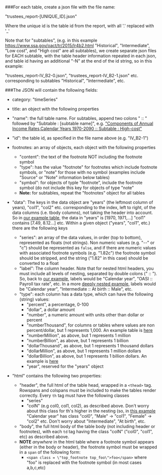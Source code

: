 ###For each table, create a json file with the file name:

"trustees_report-\[UNIQUE\_ID\].json"

Where the unique id is the table id from the report, with all '.' replaced with '_'

Note that for "subtables", (e.g. in this example
https://www.ssa.gov/oact/tr/2015/lr4b2.html
"Historical", "Intermediate", "Low cost", and "High cost" are all subtables), we create separate json files for EACH subtable, with the table header information repeated in each json, and table id having an additional "-N" at the end of the id string, so in this example:

"trustees_report-IV_B2-0.json", "trustees_report-IV_B2-1.json" etc. corresponding to subtables "Historical", "Intermediate", etc.

###The JSON will contain the following fields:

- category: "timeSeries"

- title: an object with the following properties
 - "name": the full table name. For subtables, append two colons " :: " followed by "Subtable : [subtable name]", e.g. ["Components of Annual Income Rates,Calendar Years 1970-2090 :: Subtable : High-cost"](https://www.ssa.gov/oact/tr/2015/lr4b2.html#alt_3)
 - "id": the table id, as specified in the file name above (e.g. "IV_B2-1")

- footnotes: an array of objects, each object with the following properties
	- "content": the text of the footnote NOT including the footnote symbol
	- "type": has the value "footnote" for footnotes which include footnote symbols, or "note" for those with no symbol (examples include "Source" or "Note" information below tables)
	- "symbol": for objects of typle "footnote", include the footnote symbol (do not include this key for objects of type "note"
	- __Note:__ for subtables, repeat the "footnotes" object for all tables

- "data": The keys in the data object are "years" (the leftmost column of years), "col1", "col2" etc. corresponding to the index, left to right, of the data columns (i.e. tbody columns), not taking the header into account. So in [our example table](https://www.ssa.gov/oact/tr/2015/lr4b2.html), the data in "years"  is \[1970, 1971,...\] "col1" contains \[7.49, 8.12...\] etc. Within a given object ("years", "col1", etc.) there are the following keys
	- "series": an array of the data values, in order (top to bottom), represented as floats (not strings). Non numeric values (e.g. "--" or "c") should be represented as `false`, and if there are numeric values with associated footnote symbols (e.g. "1.82c") the footnote symbol should be stripped, and the string ("1.82" in this case) should be converted to a float
	- "label": The column header. Note that for nested html headers, you must include all levels of nesting, separated by double colons (" :: "). So, back to [our example](https://www.ssa.gov/oact/tr/2015/lr4b2.html#alt_3), labels would be "Calendar year", "OASI :: Payroll tax rate", etc. In a more [deeply nested example](https://www.ssa.gov/oact/tr/2015/lr5a4.html), labels would be "Calendar year", "Intermediate :: At birth :: Male", etc.
	- "type": each column has a data type, which can have the following (string) values:
		- "percent", a percentage, 0-100
		- "dollar", a dollar amount
		- "number", a numeric amount with units other than dollar or percent
		- "numberThousand", for columns or tables where values are non percent/dollar, but 1 represents 1,000. An example table is [here](https://www.ssa.gov/oact/tr/2015/lr5c4.html)
		- "numberMillion", as above, but 1 represents 1 million
		- "numberBillion", as above, but 1 represents 1 billion
		- "dollarThousand", as above, but 1 represents 1 thousand dollars
		- "dollarMillion", as above, but 1 represents 1 million dollars
		- "dollarBillion", as above, but 1 represents 1 billion dollars. An example is [here](https://www.ssa.gov/oact/tr/2015/lr6g7.html)
		- "year", reserved for the "years" object
- "html" contains the following two properties:
	- "header", the full html of the table head, wrapped in a `<thead>` tag. Rowspans and colspans must be included to make the tables render correctly. Every `th` tag must have the following classes
		- "series"
		- "colN" (e.g col0, col1, col2), as described above. Don't worry about this class for th's higher in the nesting (so, in [this example](https://www.ssa.gov/oact/tr/2015/lr5a4.html) "Calendar year" has class "col0", "Male" -> "col1", "Female" -> "col2" etc. Don't worry about "Intermediate", "At birth", etc.
	- "body", the full html body of the table body (not including header or footnotes), with each `td` tag having the class "colN" ("col0", "col1", etc) as described above.
	- __NOTE__ _anywhere_ in the html table where a footnote symbol appears (either in the body or header), the footnote symbol must be wrapped in a `span` of the following form:
		- `<span class = \"top_footnote top_foo\">foo</span>` where "foo" is replaced with the footnote symbol (in most cases a,b,c,etc)
